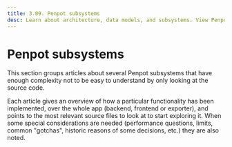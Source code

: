 ```yaml
---
title: 3.09. Penpot subsystems
desc: Learn about architecture, data models, and subsystems. View Penpot's technical guide for self-hosting, configuration, and development insights. Free!
---
```


# Penpot subsystems

This section groups articles about several Penpot subsystems that have enough
complexity not to be easy to understand by only looking at the source code.

Each article gives an overview of how a particular functionality has been
implemented, over the whole app (backend, frontend or exporter), and points to
the most relevant source files to look at to start exploring it. When some
special considerations are needed (performance questions, limits, common
"gotchas", historic reasons of some decisions, etc.) they are also noted.
